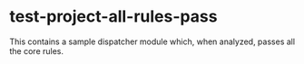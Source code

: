 # test-project-all-rules-pass

This contains a sample dispatcher module which, when analyzed, passes all the core rules.
